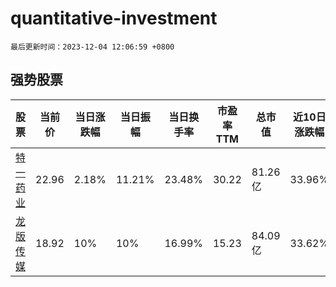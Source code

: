 # quantitative-investment

`最后更新时间：2023-12-04 12:06:59 +0800`

## 强势股票

|股票|当前价|当日涨跌幅|当日振幅|当日换手率|市盈率TTM|总市值|近10日涨跌幅|
|----|----|----|----|----|----|----|----|
|[特一药业](https://xueqiu.com/S/SZ002728)|22.96|2.18%|11.21%|23.48%|30.22|81.26亿|33.96%|
|[龙版传媒](https://xueqiu.com/S/SH605577)|18.92|10%|10%|16.99%|15.23|84.09亿|33.62%|
